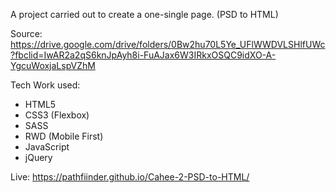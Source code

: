 A project carried out to create a one-single page. (PSD to HTML)

Source: https://drive.google.com/drive/folders/0Bw2hu70L5Ye_UFlWWDVLSHlfUWc?fbclid=IwAR2a2qS6knJpAyh8i-FuAJax6W3IRkxOSQC9idXO-A-YgcuWoxjaLspVZhM

Tech Work used:
 - HTML5
 - CSS3 (Flexbox)
 - SASS
 - RWD (Mobile First)
 - JavaScript
 - jQuery

Live: https://pathfiinder.github.io/Cahee-2-PSD-to-HTML/
